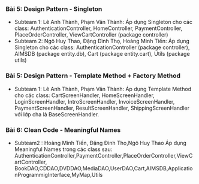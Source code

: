 ### Bài 5: Design Pattern - Singleton
- Subteam 1: Lê Anh Thành, Phạm Văn Thành:
Áp dụng Singleton cho các class: AuthenticationController, HomeController, PaymentController, PlaceOrderController, ViewCartController (package controller)
- Subteam 2: Ngô Huy Thao, Đặng Đình Thọ, Hoàng Minh Tiến:
Áp dụng Singleton cho các class: AuthenticationController (package controller), AIMSDB (package entity.db), Cart (package entity.cart), Utils (package utils)

### Bài 5: Design Pattern - Template Method + Factory Method
- Subteam 1: Lê Anh Thành, Phạm Văn Thành:
Áp dụng Template Method cho các class: CartScreenHandler, HomeScreenHandler, LoginScreenHandler, IntroScreenHandler, InvoiceScreenHandler, PaymentScreenHandler, ResultScreenHandler, ShippingScreenHandler với lớp cha là BaseScreenHandler.
  
### Bài 6: Clean Code - Meaningful Names
- Subteam2 : Hoàng Minh Tiến, Đặng Đình Thọ,Ngô Huy Thao
Áp dụng Meaningful Names trong các class sau: AuthenticationController,PaymentController,PlaceOrderController,ViewCartController,
BookDAO,CDDAO,DVDDAO,MediaDAO,UserDAO,Cart,AIMSDB,ApplicationProgrammigInterface,MyMap,Utils  